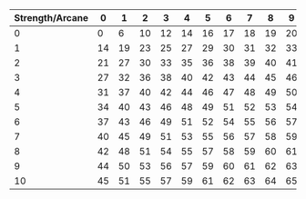 | Strength/Arcane | 0   | 1   | 2   | 3   | 4   | 5   | 6   | 7   | 8   | 9   | 10  |
| --------------- | --- | --- | --- | --- | --- | --- | --- | --- | --- | --- | --- |
| 0               | 0   | 6   | 10  | 12  | 14  | 16  | 17  | 18  | 19  | 20  | 21  |
| 1               | 14  | 19  | 23  | 25  | 27  | 29  | 30  | 31  | 32  | 33  | 34  |
| 2               | 21  | 27  | 30  | 33  | 35  | 36  | 38  | 39  | 40  | 41  | 42  |
| 3               | 27  | 32  | 36  | 38  | 40  | 42  | 43  | 44  | 45  | 46  | 47  |
| 4               | 31  | 37  | 40  | 42  | 44  | 46  | 47  | 48  | 49  | 50  | 51  |
| 5               | 34  | 40  | 43  | 46  | 48  | 49  | 51  | 52  | 53  | 54  | 55  |
| 6               | 37  | 43  | 46  | 49  | 51  | 52  | 54  | 55  | 56  | 57  | 57  |
| 7               | 40  | 45  | 49  | 51  | 53  | 55  | 56  | 57  | 58  | 59  | 60  |
| 8               | 42  | 48  | 51  | 54  | 55  | 57  | 58  | 59  | 60  | 61  | 62  |
| 9               | 44  | 50  | 53  | 56  | 57  | 59  | 60  | 61  | 62  | 63  | 64  |
| 10              | 45  | 51  | 55  | 57  | 59  | 61  | 62  | 63  | 64  | 65  | 66  |
